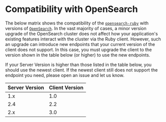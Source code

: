 # Compatibility with OpenSearch

The below matrix shows the compatibility of the [`opensearch-ruby`](https://rubygems.org/gems/opensearch-ruby) with versions of [`OpenSearch`](https://opensearch.org/downloads.html#opensearch). In the vast majority of cases, a minor version upgrade of the OpenSearch cluster does not affect how your application's existing features interact with the cluster via the Ruby client. However, such an upgrade can introduce new endpoints that your current version of the client does not support. In this case, you must upgrade the client to the version shown in the table below (or higher) to use the new endpoints.

If your Server Version is higher than those listed in the table below, you should use the newest client. If the newest client still does not support the endpoint you need, please open an issue and let us know.

| Server Version | Client Version |
|----------------|----------------|
| 1.x            | 1.0            |
| 2.4            | 2.2            |
| 2.x            | 3.0            |
